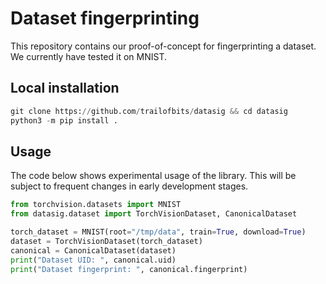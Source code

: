 # Dataset fingerprinting
This repository contains our proof-of-concept for fingerprinting a dataset.
We currently have tested it on MNIST.

## Local installation
```python
git clone https://github.com/trailofbits/datasig && cd datasig
python3 -m pip install .
```

## Usage
The code below shows experimental usage of the library.
This will be subject to frequent changes in early development stages. 

```python
from torchvision.datasets import MNIST
from datasig.dataset import TorchVisionDataset, CanonicalDataset

torch_dataset = MNIST(root="/tmp/data", train=True, download=True)
dataset = TorchVisionDataset(torch_dataset)
canonical = CanonicalDataset(dataset)
print("Dataset UID: ", canonical.uid)
print("Dataset fingerprint: ", canonical.fingerprint)
```
